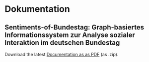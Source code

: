# Dokumentation
## Sentiments-of-Bundestag: Graph-basiertes Informationssystem zur Analyse sozialer Interaktion im deutschen Bundestag 


Download the latest [Documentation as as PDF](https://nightly.link/Sentiments-of-Bundestag/Dokumentation/workflows/compile_documentation/main/SentimentsOfBundestag_documentation.zip) (as .zip).
